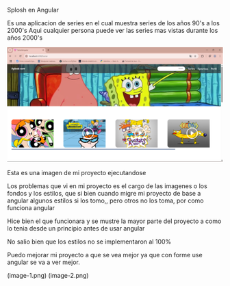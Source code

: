 Splosh en Angular

Es una aplicacion de series en el cual muestra series de los años 90's a los 2000's
Aqui cualquier persona puede ver las series mas vistas durante los años 2000's 

![home](image.png)
 
 Esta es una imagen de mi proyecto ejecutandose 

 Los problemas que vi en mi proyecto es el cargo de las imagenes o los fondos y los estilos, que si bien cuando migre mi 
 proyecto de base a angular algunos estilos si los tomo,, pero otros no los toma, por como funciona angular 

 Hice bien el que funcionara y se mustre la mayor parte del proyecto a como lo tenia desde un principio antes de usar angular 

 No salio bien que los estilos no se implementaron al 100%

Puedo mejorar mi proyecto a que se vea mejor ya que con forme use angular se va a ver mejor. 


(image-1.png)
(image-2.png)